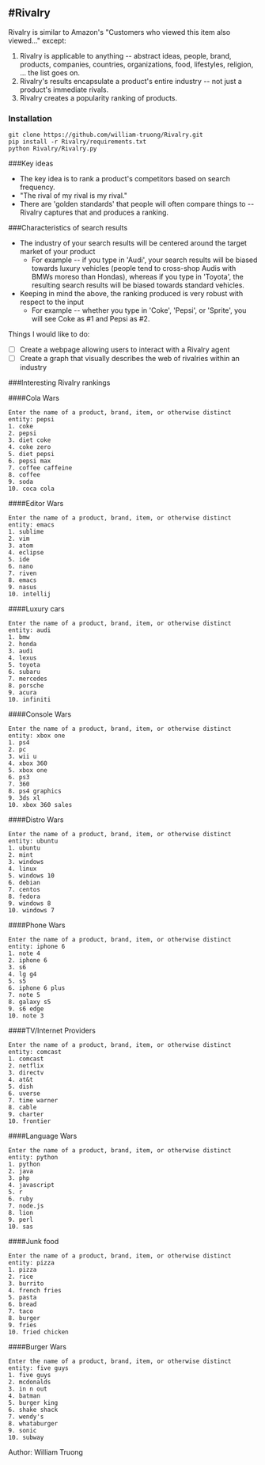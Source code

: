 #Rivalry
---

Rivalry is similar to Amazon's "Customers who viewed this item also viewed..." except:

1. Rivalry is applicable to anything -- abstract ideas, people, brand, products, companies, countries, organizations, food, lifestyles, religion, ... the list goes on.
2. Rivalry's results encapsulate a product's entire industry -- not just a product's immediate rivals.
3. Rivalry creates a popularity ranking of products.

### Installation

```
git clone https://github.com/william-truong/Rivalry.git
pip install -r Rivalry/requirements.txt
python Rivalry/Rivalry.py
```

###Key ideas
* The key idea is to rank a product's competitors based on search frequency.
* "The rival of my rival is my rival."
* There are 'golden standards' that people will often compare things to -- Rivalry captures that and produces a ranking.

###Characteristics of search results
* The industry of your search results will be centered around the target market of your product
	- For example -- if you type in 'Audi', your search results will be biased towards luxury vehicles (people tend to cross-shop Audis with BMWs moreso than Hondas), whereas if you type in 'Toyota', the resulting search results will be biased towards standard vehicles.
* Keeping in mind the above, the ranking produced is very robust with respect to the input
  	- For example -- whether you type in 'Coke', 'Pepsi', or 'Sprite', you will see Coke as #1 and Pepsi as #2.


Things I would like to do:
- [ ] Create a webpage allowing users to interact with a Rivalry agent
- [ ] Create a graph that visually describes the web of rivalries within an industry

###Interesting Rivalry rankings

####Cola Wars
````
Enter the name of a product, brand, item, or otherwise distinct entity: pepsi
1. coke
2. pepsi
3. diet coke
4. coke zero
5. diet pepsi
6. pepsi max
7. coffee caffeine
8. coffee
9. soda
10. coca cola
````

####Editor Wars
````
Enter the name of a product, brand, item, or otherwise distinct entity: emacs
1. sublime
2. vim
3. atom
4. eclipse
5. ide
6. nano
7. riven
8. emacs
9. nasus
10. intellij
````

####Luxury cars
````
Enter the name of a product, brand, item, or otherwise distinct entity: audi
1. bmw
2. honda
3. audi
4. lexus
5. toyota
6. subaru
7. mercedes
8. porsche
9. acura
10. infiniti
````

####Console Wars
````
Enter the name of a product, brand, item, or otherwise distinct entity: xbox one
1. ps4
2. pc
3. wii u
4. xbox 360
5. xbox one
6. ps3
7. 360
8. ps4 graphics
9. 3ds xl
10. xbox 360 sales
````

####Distro Wars
````
Enter the name of a product, brand, item, or otherwise distinct entity: ubuntu
1. ubuntu
2. mint
3. windows
4. linux
5. windows 10
6. debian
7. centos
8. fedora
9. windows 8
10. windows 7
````

####Phone Wars
````
Enter the name of a product, brand, item, or otherwise distinct entity: iphone 6
1. note 4
2. iphone 6
3. s6
4. lg g4
5. s5
6. iphone 6 plus
7. note 5
8. galaxy s5
9. s6 edge
10. note 3
````

####TV/Internet Providers
````
Enter the name of a product, brand, item, or otherwise distinct entity: comcast
1. comcast
2. netflix
3. directv
4. at&t
5. dish
6. uverse
7. time warner
8. cable
9. charter
10. frontier
````

####Language Wars
````
Enter the name of a product, brand, item, or otherwise distinct entity: python
1. python
2. java
3. php
4. javascript
5. r
6. ruby
7. node.js
8. lion
9. perl
10. sas
````

####Junk food
````
Enter the name of a product, brand, item, or otherwise distinct entity: pizza
1. pizza
2. rice
3. burrito
4. french fries
5. pasta
6. bread
7. taco
8. burger
9. fries
10. fried chicken
````

####Burger Wars
````
Enter the name of a product, brand, item, or otherwise distinct entity: five guys
1. five guys
2. mcdonalds
3. in n out
4. batman
5. burger king
6. shake shack
7. wendy's
8. whataburger
9. sonic
10. subway
````

Author: William Truong